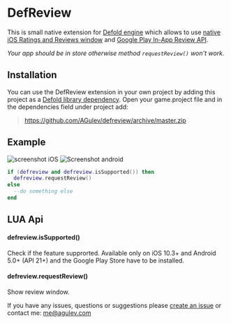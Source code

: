 # DefReview

This is small native extension for [Defold engine](http://www.defold.com) which allows to use [native iOS Ratings and Reviews window](https://developer.apple.com/ios/human-interface-guidelines/system-capabilities/ratings-and-reviews/) and [Google Play In-App Review API](https://developer.android.com/guide/playcore/in-app-review).

_Your app should be in store otherwise method `requestReview()` won't work._

## Installation

You can use the DefReview extension in your own project by adding this project as a [Defold library dependency](http://www.defold.com/manuals/libraries/).
Open your game.project file and in the dependencies field under project add:

>https://github.com/AGulev/defreview/archive/master.zip

## Example
![screenshot iOS](https://cdn.rawgit.com/AGulev/defreview/50891dc0/example/example_image.png)
![Screenshot android](https://user-images.githubusercontent.com/2209596/95632078-26a1d400-0a85-11eb-8d34-e25ec25d8b29.png)
```lua
if (defreview and defreview.isSupported()) then
  defreview.requestReview()
else
  --do something else
end
```

## LUA Api
#### defreview.isSupported()
Check if the feature supprorted.
Available only on iOS 10.3+ and Android 5.0+ (API 21+) and the Google Play Store have to be installed.
#### defreview.requestReview()
Show review window.



If you have any issues, questions or suggestions please [create an issue](https://github.com/AGulev/DefVideoAds/issues) or contact me: me@agulev.com
